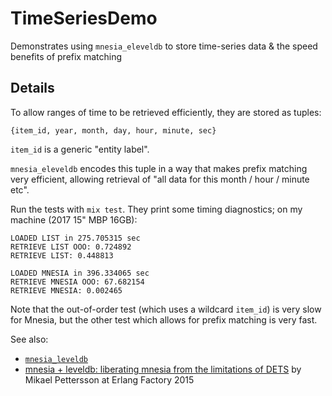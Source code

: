 # TimeSeriesDemo

Demonstrates using `mnesia_eleveldb` to store time-series data & the speed benefits of prefix matching

## Details

To allow ranges of time to be retrieved efficiently, they are stored as tuples:

```
{item_id, year, month, day, hour, minute, sec}
```

`item_id` is a generic "entity label".

`mnesia_eleveldb` encodes this tuple in a way that makes prefix matching very efficient, allowing retrieval of "all data for this month / hour / minute etc".

Run the tests with `mix test`. They print some timing diagnostics; on my machine (2017 15" MBP 16GB):

```
LOADED LIST in 275.705315 sec
RETRIEVE LIST OOO: 0.724892
RETRIEVE LIST: 0.448813

LOADED MNESIA in 396.334065 sec
RETRIEVE MNESIA OOO: 67.682154
RETRIEVE MNESIA: 0.002465
```

Note that the out-of-order test (which uses a wildcard `item_id`) is very slow for Mnesia, but the other test which allows for prefix matching is very fast.

See also:

* [`mnesia_leveldb`](https://github.com/klarna/mnesia_eleveldb)
* [mnesia + leveldb: liberating mnesia from the limitations of DETS](http://www.erlang-factory.com/euc2015/mikael-pettersson) by Mikael Pettersson at Erlang Factory 2015

